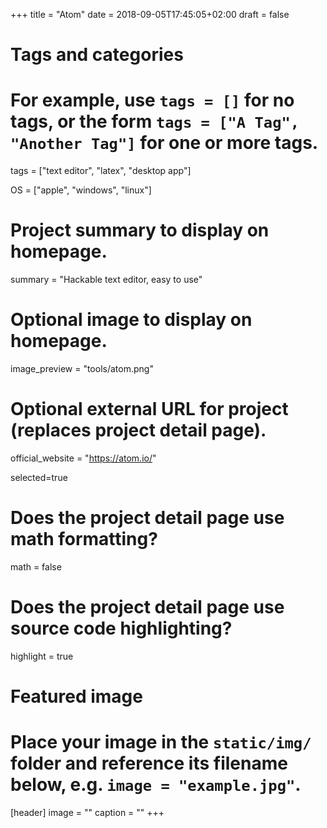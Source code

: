 +++
title = "Atom"
date = 2018-09-05T17:45:05+02:00
draft = false

# Tags and categories
# For example, use `tags = []` for no tags, or the form `tags = ["A Tag", "Another Tag"]` for one or more tags.
tags = ["text editor", "latex", "desktop app"]

OS = ["apple", "windows", "linux"]

# Project summary to display on homepage.
summary = "Hackable text editor, easy to use"

# Optional image to display on homepage.
image_preview = "tools/atom.png"

# Optional external URL for project (replaces project detail page).
official_website = "https://atom.io/"

selected=true

# Does the project detail page use math formatting?
math = false

# Does the project detail page use source code highlighting?
highlight = true


# Featured image
# Place your image in the `static/img/` folder and reference its filename below, e.g. `image = "example.jpg"`.
[header]
image = ""
caption = ""
+++
